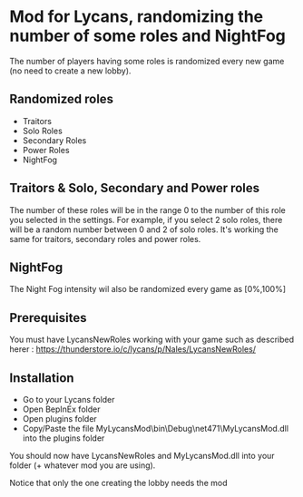 # Mod for Lycans, randomizing the number of some roles and NightFog #

The number of players having some roles is randomized every new game (no need to create a new lobby).

## Randomized roles ##
- Traitors
- Solo Roles
- Secondary Roles
- Power Roles
- NightFog

## Traitors & Solo, Secondary and Power roles ##

The number of these roles will be in the range 0 to the number of this role you selected in the settings.
For example, if you select 2 solo roles, there will be a random number between 0 and 2 of solo roles.
It's working the same for traitors, secondary roles and power roles.

## NightFog ##

The Night Fog intensity wil also be randomized every game as [0%,100%]

## Prerequisites ##

You must have LycansNewRoles working with your game such as described herer : https://thunderstore.io/c/lycans/p/Nales/LycansNewRoles/

## Installation ##

- Go to your Lycans folder
- Open BepInEx folder
- Open plugins folder
- Copy/Paste the file MyLycansMod\bin\Debug\net471\MyLycansMod.dll into the plugins folder

You should now have LycansNewRoles and MyLycansMod.dll into your folder (+ whatever mod you are using).

Notice that only the one creating the lobby needs the mod

